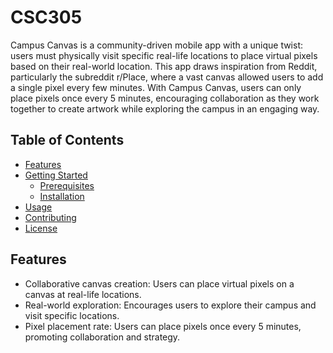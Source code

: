 # CSC305

Campus Canvas is a community-driven mobile app with a unique twist: users must physically visit specific real-life locations to place virtual pixels based on their real-world location. This app draws inspiration from Reddit, particularly the subreddit r/Place, where a vast canvas allowed users to add a single pixel every few minutes. With Campus Canvas, users can only place pixels once every 5 minutes, encouraging collaboration as they work together to create artwork while exploring the campus in an engaging way.

## Table of Contents

- [Features](#features)
- [Getting Started](#getting-started)
  - [Prerequisites](#prerequisites)
  - [Installation](#installation)
- [Usage](#usage)
- [Contributing](#contributing)
- [License](#license)

## Features

- Collaborative canvas creation: Users can place virtual pixels on a canvas at real-life locations.
- Real-world exploration: Encourages users to explore their campus and visit specific locations.
- Pixel placement rate: Users can place pixels once every 5 minutes, promoting collaboration and strategy.
